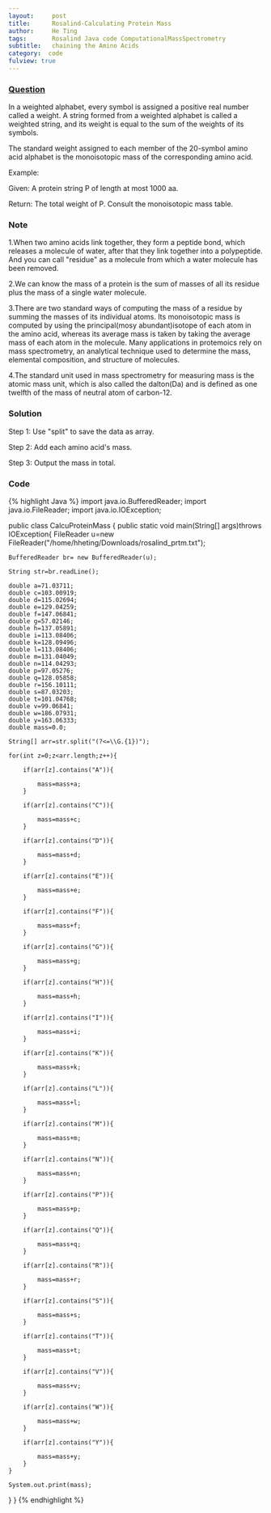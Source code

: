 ```yaml
---
layout:     post
title:      Rosalind-Calculating Protein Mass
author:     He Ting
tags:       Rosalind Java code ComputationalMassSpectrometry
subtitle:   chaining the Amino Acids
category:  code
fulview: true
---
```

### [Question](http://rosalind.info/problems/prtm/)
In a weighted alphabet, every symbol is assigned a positive real number called a weight. A string formed from a weighted alphabet is called a weighted string, and its weight is equal to the sum of the weights of its symbols.

The standard weight assigned to each member of the 20-symbol amino acid alphabet is the monoisotopic mass of the corresponding amino acid.

Example:

Given: A protein string P of length at most 1000 aa.

Return: The total weight of P. Consult the monoisotopic mass table.

### Note
1.When two amino acids link together, they form a peptide bond, which releases a molecule of water, after that they link together into a polypeptide. And you can call "residue" as a molecule from which a water molecule has been removed.

2.We can know the mass of a protein is the sum of masses of all its residue plus the mass of a single water molecule.

3.There are two standard ways of computing the mass of a residue by summing the masses of its individual atoms. Its monoisotopic mass is computed by using the principal(mosy abundant)isotope of each atom in the amino acid, whereas its average mass is taken by taking the average mass of each atom in the molecule. Many applications in protemoics rely on mass spectrometry, an analytical technique used to determine the mass, elemental composition, and structure of molecules.

4.The standard unit used in mass spectrometry for measuring mass is the atomic mass unit, which is also called the dalton(Da) and is defined as one twelfth of the mass of neutral atom of carbon-12.

### Solution
Step 1: Use "split" to save the data as array.

Step 2: Add each amino acid's mass.

Step 3: Output the mass in total.

### Code 
{% highlight Java %}
import java.io.BufferedReader;
import java.io.FileReader;
import java.io.IOException;

public class CalcuProteinMass {
public static void main(String[] args)throws IOException{
	FileReader u=new FileReader("/home/hheting/Downloads/rosalind_prtm.txt");
	
	BufferedReader br= new BufferedReader(u);
	
	String str=br.readLine();
	
	double a=71.03711;
	double c=103.00919;
	double d=115.02694;
	double e=129.04259;
	double f=147.06841;
	double g=57.02146;
	double h=137.05891;
	double i=113.08406;
	double k=128.09496;
	double l=113.08406;
	double m=131.04049;
	double n=114.04293;
	double p=97.05276;
	double q=128.05858;
	double r=156.10111;
	double s=87.03203;
	double t=101.04768;
	double v=99.06841;
	double w=186.07931;
	double y=163.06333;
	double mass=0.0;
	
	String[] arr=str.split("(?<=\\G.{1})");
	
	for(int z=0;z<arr.length;z++){
		
		if(arr[z].contains("A")){
			
			mass=mass+a;
		}
		
		if(arr[z].contains("C")){
			
			mass=mass+c;
		}
		
		if(arr[z].contains("D")){
			
			mass=mass+d;
		}
		
		if(arr[z].contains("E")){
			
			mass=mass+e;
		}
		
		if(arr[z].contains("F")){
			
			mass=mass+f;
		}
		
		if(arr[z].contains("G")){
			
			mass=mass+g;
		}
		
		if(arr[z].contains("H")){
			
			mass=mass+h;
		}
		
		if(arr[z].contains("I")){
			
			mass=mass+i;
		}
		
		if(arr[z].contains("K")){
			
			mass=mass+k;
		}
		
		if(arr[z].contains("L")){
			
			mass=mass+l;
		}
		
		if(arr[z].contains("M")){
			
			mass=mass+m;
		}
		
		if(arr[z].contains("N")){
			
			mass=mass+n;
		}
		
		if(arr[z].contains("P")){
			
			mass=mass+p;
		}
		
		if(arr[z].contains("Q")){
			
			mass=mass+q;
		}
		
		if(arr[z].contains("R")){
			
			mass=mass+r;
		}
		
		if(arr[z].contains("S")){
			
			mass=mass+s;
		}
		
		if(arr[z].contains("T")){
			
			mass=mass+t;
		}
		
		if(arr[z].contains("V")){
			
			mass=mass+v;
		}
		
		if(arr[z].contains("W")){
			
			mass=mass+w;
		}
		
		if(arr[z].contains("Y")){
			
			mass=mass+y;
		}
	}
	
	System.out.print(mass);
	
}
}
{% endhighlight %}
